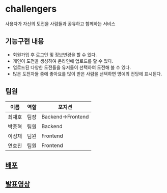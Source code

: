 # challengers
사용자가 자신의 도전을 사람들과 공유하고 함께하는 서비스

## 기능구현 내용
- 회원가입 후 로그인 및 정보변경을 할 수 있다.
- 개인이 도전을 생성하여 온라인에 업로드를 할 수 있다.
- 업로드된 다양한 도전들을 유저들이 선택하여 도전해 볼 수 있다.
- 많은 도전자들 중에 좋아요를 많이 받은 사람을 선택하면 명예의 전당에 표시된다.

## 팀원
|이름|역할|포지션|
|------|---|---|
|최재호|팀장|Backend->Frontend|
|박종혁|팀원|Backend|
|이성재|팀원|Frontend|
|연호진|팀원|Frontend|

## [배포](http://challengers-codemon.s3-website.ap-northeast-2.amazonaws.com/main)
## [발표영상](https://youtu.be/asV_ySQRLkE)



